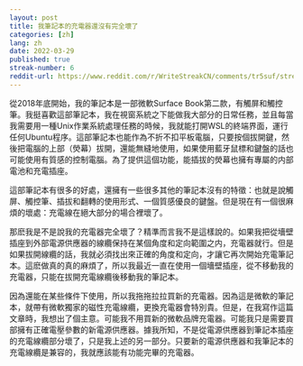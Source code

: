 ```yaml
---
layout: post
title: 我筆記本的充電器還沒有完全壞了 
categories: [zh]
lang: zh
date: 2022-03-29
published: true
streak-number: 6
reddit-url: https://www.reddit.com/r/WriteStreakCN/comments/tr5suf/streak_6_我筆記本的充電器還沒有完全壞了/
---
```

從2018年底開始，我的筆記本是一部微軟Surface Book第二款，有觸屏和觸控筆。我挺喜歡這部筆記本，我在視窗系統之下能做我大部分的日常任務，並且每當我需要用一種Unix作業系統處理任務的時候，我就能打開WSL的終端界面，運行任何Ubuntu程序。這部筆記本也能作為不折不扣平板電腦，只要按個拔開鍵，然後把電腦的上部（熒幕）拔開，還能無縫地使用，如果使用藍牙鼠標和鍵盤的話也可能使用有質感的控制電腦。為了提供這個功能，能插拔的熒幕也擁有專屬的内部電池和充電插座。

這部筆記本有很多的好處，還擁有一些很多其他的筆記本沒有的特徵：也就是說觸屏、觸控筆、插拔和翻轉的使用形式、一個質感優良的鍵盤。但是現在有一個很麻煩的壞處：充電線在絕大部分的場合裡壞了。

那麽我是不是說我的充電器完全壞了？精準而言我不是這樣說的。如果我把從墻壁插座到外部電源供應器的線纜保持在某個角度和定向範圍之内，充電器就行。但是如果拔開線纜的話，我就必須找出來正確的角度和定向，才讓它再次開始充電筆記本。這麽做真的真的麻煩了，所以我最近一直在使用一個墻壁插座，從不移動我的充電器，只能在拔開充電線纜後移動我的筆記本。

因為還能在某些條件下使用，所以我拖拖拉拉買新的充電器。因為這是微軟的筆記本，就帶有微軟獨家的磁性充電線纜，更換充電器會特別貴。但是，在我寫作這篇文章時，我想出了個主意。可能我不用買新的微軟品牌充電器。可能我只是需要買部擁有正確電壓參數的新電源供應器。據我所知，不是從電源供應器到筆記本插座的充電線纜部分壞了，只是我上述的另一部分。只要新的電源供應器和我筆記本的充電線纜是兼容的，我就應該能有功能完畢的充電器。
